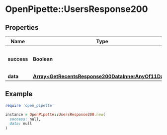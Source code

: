 # OpenPipette::UsersResponse200

## Properties

| Name | Type | Description | Notes |
| ---- | ---- | ----------- | ----- |
| **success** | **Boolean** | If the response is successful or not | [optional] |
| **data** | [**Array&lt;GetRecentsResponse200DataInnerAnyOf11Data&gt;**](GetRecentsResponse200DataInnerAnyOf11Data.md) |  | [optional] |

## Example

```ruby
require 'open_pipette'

instance = OpenPipette::UsersResponse200.new(
  success: null,
  data: null
)
```

